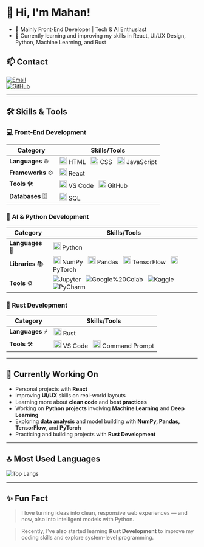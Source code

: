 # 👋 Hi, I'm Mahan!    
- 🚀 Mainly Front-End Developer | Tech & AI Enthusiast   
- 🌱 Currently learning and improving my skills in React, UI/UX Design, Python, Machine Learning, and Rust    

## 📫 Contact    

[![Email](https://img.shields.io/badge/-Email-D14836?style=flat&logo=Gmail&logoColor=white)](mailto:gnusmhn@gmail.com)   
[![GitHub](https://img.shields.io/badge/-GitHub-181717?style=flat&logo=GitHub&logoColor=white)](https://github.com/mhngenius)    

---  

## 🛠 Skills & Tools    

### 💻 Front-End Development    
| Category          | Skills/Tools                                                                 | 
|-------------------|------------------------------------------------------------------------------| 
| **Languages** 🌐  | <img src="https://cdn.jsdelivr.net/gh/devicons/devicon/icons/html5/html5-original.svg" alt="HTML" width="20"/> HTML &nbsp; <img src="https://cdn.jsdelivr.net/gh/devicons/devicon/icons/css3/css3-original.svg" alt="CSS" width="20"/> CSS &nbsp; <img src="https://cdn.jsdelivr.net/gh/devicons/devicon/icons/javascript/javascript-original.svg" alt="JavaScript" width="20"/> JavaScript | 
| **Frameworks** ⚙️ | <img src="https://cdn.jsdelivr.net/gh/devicons/devicon/icons/react/react-original.svg" alt="React" width="20"/> React | 
| **Tools** 🛠️      | <img src="https://cdn.jsdelivr.net/gh/devicons/devicon/icons/vscode/vscode-original.svg" alt="VS Code" width="20"/> VS Code &nbsp; <img src="https://cdn.jsdelivr.net/gh/devicons/devicon/icons/github/github-original.svg" alt="GitHub" width="20"/> GitHub | 
| **Databases** 🗄️  | <img src="https://cdn.jsdelivr.net/gh/devicons/devicon/icons/mysql/mysql-original.svg" alt="MySQL" width="20"/> SQL |  

### 🤖 AI & Python Development    
| Category          | Skills/Tools                                                                 | 
|-------------------|------------------------------------------------------------------------------| 
| **Languages** 🐍  | <img src="https://cdn.jsdelivr.net/gh/devicons/devicon/icons/python/python-original.svg" alt="Python" width="20"/> Python | 
| **Libraries** 📚  | <img src="https://cdn.jsdelivr.net/gh/devicons/devicon/icons/numpy/numpy-original.svg" alt="NumPy" width="20"/> NumPy &nbsp; <img src="https://cdn.jsdelivr.net/gh/devicons/devicon/icons/pandas/pandas-original.svg" alt="Pandas" width="20"/> Pandas &nbsp; <img src="https://cdn.jsdelivr.net/gh/devicons/devicon/icons/tensorflow/tensorflow-original.svg" alt="TensorFlow" width="20"/> TensorFlow &nbsp; <img src="https://cdn.jsdelivr.net/gh/devicons/devicon/icons/pytorch/pytorch-original.svg" alt="PyTorch" width="20"/> PyTorch | 
| **Tools** ⚙️      | <img src="https://img.shields.io/badge/-Jupyter-F37626?style=flat&logo=Jupyter&logoColor=white" alt="Jupyter"/> &nbsp; <img src="https://img.shields.io/badge/-Google%20Colab-F9AB00?style=flat&logo=Google%20Colab&logoColor=white" alt="Google%20Colab"/> &nbsp; <img src="https://img.shields.io/badge/-Kaggle-20BEFF?style=flat&logo=Kaggle&logoColor=white" alt="Kaggle"/> &nbsp; <img src="https://img.shields.io/badge/-PyCharm-000000?style=flat&logo=PyCharm&logoColor=white" alt="PyCharm"/> |  

### 🦀 Rust Development  
| Category          | Skills/Tools                                                                 | 
|-------------------|------------------------------------------------------------------------------| 
| **Languages** ⚡   | <img src="https://cdn.jsdelivr.net/gh/devicons/devicon/icons/rust/rust-original.svg" alt="Rust" width="20"/> Rust | 
| **Tools** 🛠️      | <img src="https://cdn.jsdelivr.net/gh/devicons/devicon/icons/vscode/vscode-original.svg" alt="VS Code" width="20"/> VS Code &nbsp; <img src="https://cdn.simpleicons.org/windowsterminal/000000" alt="CMD" width="20"/> Command Prompt |  

---  

## 📌 Currently Working On    
- Personal projects with **React**   
- Improving **UI/UX** skills on real-world layouts   
- Learning more about **clean code** and **best practices**   
- Working on **Python projects** involving **Machine Learning** and **Deep Learning**   
- Exploring **data analysis** and model building with **NumPy, Pandas, TensorFlow**, and **PyTorch**  
- Practicing and building projects with **Rust Development**  

---  

## 🔝 Most Used Languages    
![Top Langs](https://github-readme-stats.vercel.app/api/top-langs/?username=mhngenius&layout=compact&theme=radical)  

---  

## ✨ Fun Fact    
> I love turning ideas into clean, responsive web experiences — and now, also into intelligent models with Python.  

> Recently, I’ve also started learning **Rust Development** to improve my coding skills and explore system-level programming.
